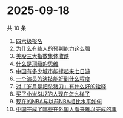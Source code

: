 # 2025-09-18

共 10 条

<!-- BEGIN -->
<!-- 最后更新时间 Thu Sep 18 2025 06:14:12 GMT+0800 (China Standard Time) -->

1. [四六级报名](https://www.zhihu.com/search?q=四六级报名)
1. [为什么有些人的预判能力这么强](https://www.zhihu.com/search?q=为什么有些人的预判能力这么强)
1. [美股三大指数集体收跌](https://www.zhihu.com/search?q=美股三大指数集体收跌)
1. [什么是顶级的思维](https://www.zhihu.com/search?q=什么是顶级的思维)
1. [中国有多少城市能撑起来七日游](https://www.zhihu.com/search?q=中国有多少城市能撑起来七日游)
1. [一个演员的演技能好到什么程度](https://www.zhihu.com/search?q=一个演员的演技能好到什么程度)
1. [对「岁月是把杀猪刀」有什么好的诠释](https://www.zhihu.com/search?q=对「岁月是把杀猪刀」有什么好的诠释)
1. [买了小米SU7的人现在怎么样了](https://www.zhihu.com/search?q=买了小米SU7的人现在怎么样了)
1. [现在的NBA与以前NBA相比水平如何](https://www.zhihu.com/search?q=现在的NBA与以前NBA相比水平如何)
1. [中国完成了哪些在外国人看来难以完成的事](https://www.zhihu.com/search?q=中国完成了哪些在外国人看来难以完成的事)

<!-- END -->

